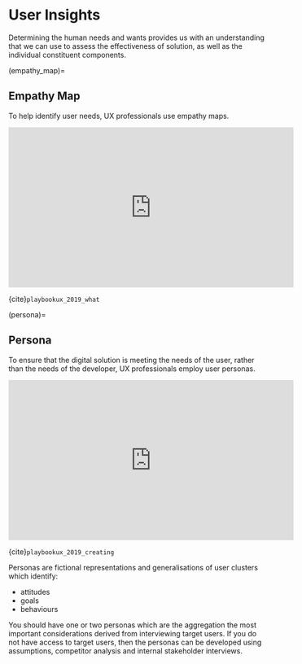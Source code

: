 # User Insights

Determining the human needs and wants provides us with an understanding that we can use to assess the effectiveness of solution, as well as the individual constituent components.

(empathy_map)=
## Empathy Map

To help identify user needs, UX professionals use empathy maps.

<iframe width="560" height="315" src="https://www.youtube.com/embed/QwF9a56WFWA" title="YouTube video player" frameborder="0" allow="accelerometer; autoplay; clipboard-write; encrypted-media; gyroscope; picture-in-picture" allowfullscreen></iframe>

{cite}`playbookux_2019_what`

(persona)=
## Persona

To ensure that the digital solution is meeting the needs of the user, rather than the needs of the developer, UX professionals employ user personas.

<iframe width="560" height="315" src="https://www.youtube.com/embed/u44pBnAn7cM" title="YouTube video player" frameborder="0" allow="accelerometer; autoplay; clipboard-write; encrypted-media; gyroscope; picture-in-picture" allowfullscreen></iframe>  

{cite}`playbookux_2019_creating`

Personas are fictional representations and generalisations of user clusters which identify:

- attitudes
- goals
- behaviours

You should have one or two personas which are the aggregation the most important considerations derived from interviewing target users. If you do not have access to target users, then the personas can be developed using assumptions, competitor analysis and internal stakeholder interviews.